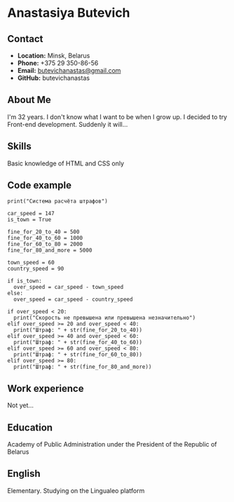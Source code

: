 # Anastasiya Butevich
## Contact
* **Location:** Minsk, Belarus
* **Phone:** +375 29 350-86-56
* **Email:** butevichanastas@gmail.com
* **GitHub:** butevichanastas
## About Me
I'm 32 years. I don't know what I want to be when I grow up.
I decided to try Front-end development. Suddenly it will...
## Skills
Basic knowledge of HTML and CSS only
## Code example
```
print("Система расчёта штрафов")

car_speed = 147
is_town = True

fine_for_20_to_40 = 500
fine_for_40_to_60 = 1000
fine_for_60_to_80 = 2000
fine_for_80_and_more = 5000

town_speed = 60
country_speed = 90

if is_town:
  over_speed = car_speed - town_speed
else:
  over_speed = car_speed - country_speed

if over_speed < 20:
  print("Скорость не превышена или превышена незначительно")
elif over_speed >= 20 and over_speed < 40:
  print("Штраф: " + str(fine_for_20_to_40))
elif over_speed >= 40 and over_speed < 60:
  print("Штраф: " + str(fine_for_40_to_60))
elif over_speed >= 60 and over_speed < 80:
  print("Штраф: " + str(fine_for_60_to_80))
elif over_speed >= 80:
  print("Штраф: " + str(fine_for_80_and_more))
```
## Work experience
Not yet...
## Education
Academy of Public Administration under the President of the Republic of Belarus
## English
Elementary. Studying on the Lingualeo platform